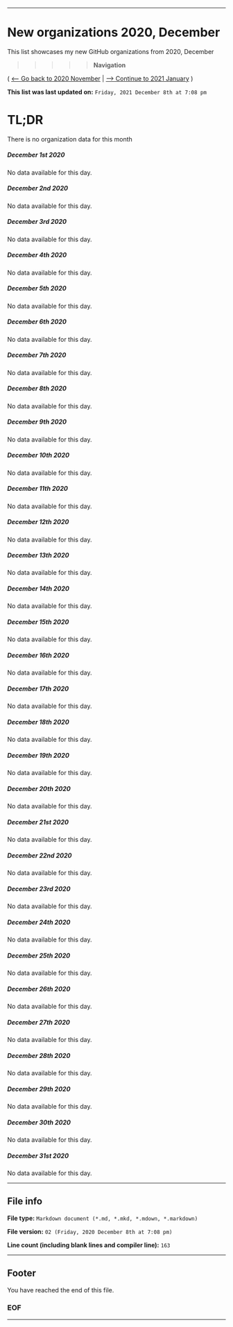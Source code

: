 
***

# New organizations 2020, December

This list showcases my new GitHub organizations from 2020, December

> > > > > **Navigation**

( [<-- Go back to 2020 November](/NewOrgs/2020/November/README.md) | [ --> Continue to 2021 January](/NewOrgs/2021/January/README.md) )

**This list was last updated on:** `Friday, 2021 December 8th at 7:08 pm`

# TL;DR

There is no organization data for this month

<!-- ##### LIST !-->

##### December 1st 2020

No data available for this day.

##### December 2nd 2020

No data available for this day.

##### December 3rd 2020

No data available for this day.

##### December 4th 2020

No data available for this day.

##### December 5th 2020

No data available for this day.

##### December 6th 2020

No data available for this day.

##### December 7th 2020

No data available for this day.

##### December 8th 2020

No data available for this day.

##### December 9th 2020

No data available for this day.

##### December 10th 2020

No data available for this day.

##### December 11th 2020

No data available for this day.

##### December 12th 2020

No data available for this day.

##### December 13th 2020

No data available for this day.

##### December 14th 2020

No data available for this day.

##### December 15th 2020

No data available for this day.

##### December 16th 2020

No data available for this day.

##### December 17th 2020

No data available for this day.

##### December 18th 2020

No data available for this day.

##### December 19th 2020

No data available for this day.

##### December 20th 2020

No data available for this day.

##### December 21st 2020

No data available for this day.

##### December 22nd 2020

No data available for this day.

##### December 23rd 2020

No data available for this day.

##### December 24th 2020

No data available for this day.

##### December 25th 2020

No data available for this day.

##### December 26th 2020

No data available for this day.

##### December 27th 2020

No data available for this day.

##### December 28th 2020

No data available for this day.

##### December 29th 2020

No data available for this day.

##### December 30th 2020

No data available for this day.

##### December 31st 2020

No data available for this day.

***

## File info

**File type:** `Markdown document (*.md, *.mkd, *.mdown, *.markdown)`

**File version:** `02 (Friday, 2020 December 8th at 7:08 pm)`

**Line count (including blank lines and compiler line):** `163`

***

## Footer

You have reached the end of this file.

### EOF

***
